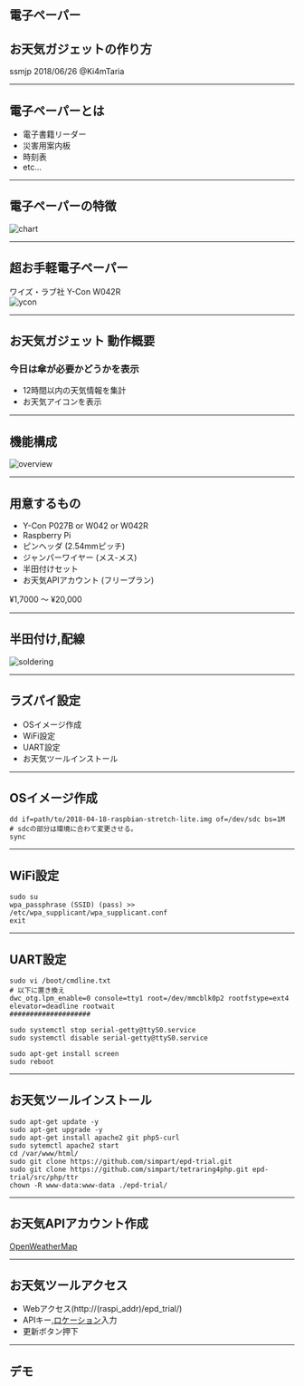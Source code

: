 ## 電子ペーパー
## お天気ガジェットの作り方
ssmjp 2018/06/26 @Ki4mTaria

---

## 電子ペーパーとは
- 電子書籍リーダー
- 災害用案内板
- 時刻表
- etc...

---

## 電子ペーパーの特徴
![chart](https://simpart.github.io/epd-trial/img/epdchart.png)

---

## 超お手軽電子ペーパー
ワイズ・ラブ社 Y-Con W042R<br>
![ycon](https://simpart.github.io/epd-trial/img/epd3.jpg)

---

## お天気ガジェット 動作概要
### 今日は傘が必要かどうかを表示

- 12時間以内の天気情報を集計
- お天気アイコンを表示

---

## 機能構成
![overview](https://simpart.github.io/epd-trial/img/overview.png)

---

## 用意するもの
- Y-Con P027B or W042 or W042R
- Raspberry Pi
- ピンヘッダ (2.54mmピッチ)
- ジャンパーワイヤー (メス-メス)
- 半田付けセット
- お天気APIアカウント (フリープラン)

¥1,7000 〜 ¥20,000

---

## 半田付け,配線
![soldering](https://simpart.github.io/epd-trial/img/YCon-Raspi.png)

---

## ラズパイ設定
- OSイメージ作成
- WiFi設定
- UART設定
- お天気ツールインストール

---

## OSイメージ作成

```
dd if=path/to/2018-04-18-raspbian-stretch-lite.img of=/dev/sdc bs=1M
# sdcの部分は環境に合わて変更させる。
sync
```

---

## WiFi設定

```
sudo su
wpa_passphrase (SSID) (pass) >> /etc/wpa_supplicant/wpa_supplicant.conf
exit
```
---

## UART設定
```
sudo vi /boot/cmdline.txt
# 以下に置き換え
dwc_otg.lpm_enable=0 console=tty1 root=/dev/mmcblk0p2 rootfstype=ext4 elevator=deadline rootwait
####################

sudo systemctl stop serial-getty@ttyS0.service
sudo systemctl disable serial-getty@ttyS0.service

sudo apt-get install screen
sudo reboot
```
---

## お天気ツールインストール

```
sudo apt-get update -y
sudo apt-get upgrade -y
sudo apt-get install apache2 git php5-curl
sudo sytemctl apache2 start 
cd /var/www/html/
sudo git clone https://github.com/simpart/epd-trial.git
sudo git clone https://github.com/simpart/tetraring4php.git epd-trial/src/php/ttr
chown -R www-data:www-data ./epd-trial/
```
---

## お天気APIアカウント作成
[OpenWeatherMap](https://openweathermap.org/)

---

## お天気ツールアクセス
- Webアクセス(http://(raspi_addr)/epd_trial/)
- APIキー,[ロケーション](https://openweathermap.org/weathermap?basemap=map&cities=true&layer=temperature&lat=35.6662&lon=139.3726&zoom=7)入力
- 更新ボタン押下

---

## デモ




